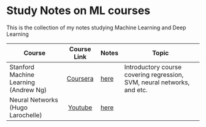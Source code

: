 # Study Notes on ML courses

This is the collection of my notes studying Machine Learning and Deep Learning

| Course        | Course Link           | Notes | Topic  |
| ------------- |:-------------:|         -----|     -----|
| Stanford Machine Learning (Andrew Ng) | [Coursera](https://www.coursera.org/learn/machine-learning) | [here](Stanford%20Machine%20Learning_Ng.pdf) | Introductory course covering regression, SVM, neural networks, and etc.|
| Neural Networks (Hugo Larochelle)     | [Youtube](https://www.youtube.com/playlist?list=PL6Xpj9I5qXYEcOhn7TqghAJ6NAPrNmUBH) | [here](Neural%20Networks_Larochelle) |
